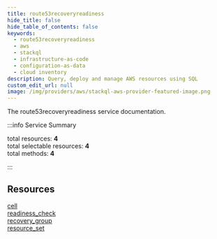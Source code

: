 ```yaml
---
title: route53recoveryreadiness
hide_title: false
hide_table_of_contents: false
keywords:
  - route53recoveryreadiness
  - aws
  - stackql
  - infrastructure-as-code
  - configuration-as-data
  - cloud inventory
description: Query, deploy and manage AWS resources using SQL
custom_edit_url: null
image: /img/providers/aws/stackql-aws-provider-featured-image.png
---
```


The route53recoveryreadiness service documentation.

:::info Service Summary

<div class="row">
<div class="providerDocColumn">
<span>total resources:&nbsp;<b>4</b></span><br />
<span>total selectable resources:&nbsp;<b>4</b></span><br />
<span>total methods:&nbsp;<b>4</b></span><br />
</div>
</div>

:::

## Resources
<div class="row">
<div class="providerDocColumn">
<a href="/providers/aws/route53recoveryreadiness/cell/">cell</a><br />
<a href="/providers/aws/route53recoveryreadiness/readiness_check/">readiness_check</a>
</div>
<div class="providerDocColumn">
<a href="/providers/aws/route53recoveryreadiness/recovery_group/">recovery_group</a><br />
<a href="/providers/aws/route53recoveryreadiness/resource_set/">resource_set</a>
</div>
</div>